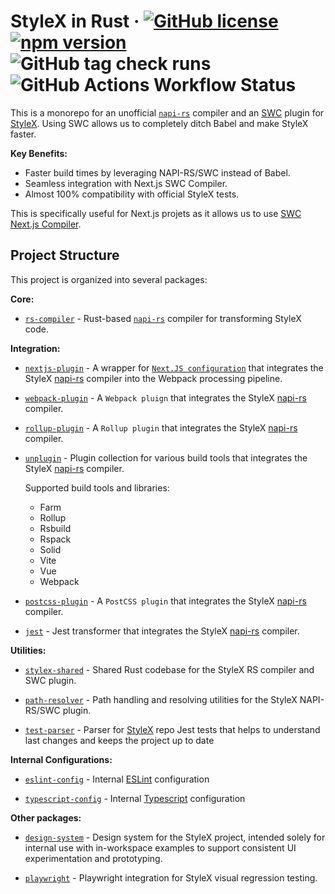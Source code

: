 # StyleX in Rust &middot; [![GitHub license](https://img.shields.io/badge/license-MIT-green.svg)](https://github.com/Dwlad90/stylex-swc-plugin/blob/develop/LICENSE) [![npm version](https://img.shields.io/npm/v/@stylexswc/rs-compiler.svg?style=flat)](https://www.npmjs.com/package/@stylexswc/rs-compiler) ![GitHub tag check runs](https://img.shields.io/github/check-runs/Dwlad90/stylex-swc-plugin/0.7.1?label=Release%20status) ![GitHub Actions Workflow Status](https://img.shields.io/github/actions/workflow/status/Dwlad90/stylex-swc-plugin/pr-validation.yml?branch=develop&label=Project%20Health)


This is a monorepo for an unofficial [`napi-rs`](https://napi.rs/) compiler and
an [SWC](https://swc.rs/) plugin for
[StyleX](https://github.com/facebook/stylex). Using SWC allows us to completely
ditch Babel and make StyleX faster.

**Key Benefits:**

- Faster build times by leveraging NAPI-RS/SWC instead of Babel.
- Seamless integration with Next.js SWC Compiler.
- Almost 100% compatibility with official StyleX tests.

This is specifically useful for Next.js projets as it allows us to use
[SWC Next.js Compiler](https://nextjs.org/docs/architecture/nextjs-compiler).

## Project Structure

This project is organized into several packages:

**Core:**

- [`rs-compiler`](./crates/stylex-rs-compiler) - Rust-based
  [`napi-rs`](https://napi.rs/) compiler for transforming StyleX code.

**Integration:**

- [`nextjs-plugin`](./packages/nextjs-plugin) - A wrapper for
  [`Next.JS configuration`](https://nextjs.org/docs/app/api-reference/next-config-js)
  that integrates the StyleX [napi-rs](https://napi.rs/) compiler into the
  Webpack processing pipeline.

- [`webpack-plugin`](./packages/webpack-plugin) - A `Webpack pluign` that
  integrates the StyleX [napi-rs](https://napi.rs/) compiler.

- [`rollup-plugin`](./packages/rollup-plugin) - A `Rollup plugin` that
  integrates the StyleX [napi-rs](https://napi.rs/) compiler.

- [`unplugin`](./packages/unplugin) - Plugin collection for various build tools
  that integrates the StyleX [napi-rs](https://napi.rs/) compiler.

  Supported build tools and libraries:

  - Farm
  - Rollup
  - Rsbuild
  - Rspack
  - Solid
  - Vite
  - Vue
  - Webpack

- [`postcss-plugin`](./packages/postcss-plugin) - A `PostCSS plugin` that
  integrates the StyleX [napi-rs](https://napi.rs/) compiler.

- [`jest`](./packages/jest) - Jest transformer that integrates the StyleX
  [napi-rs](https://napi.rs/) compiler.

**Utilities:**

- [`stylex-shared`](./crates/stylex-shared) - Shared Rust codebase for the
  StyleX RS compiler and SWC plugin.

- [`path-resolver`](./crates/stylex-path-resolver) - Path handling and resolving
  utilities for the StyleX NAPI-RS/SWC plugin.

- [`test-parser`](./crates/stylex-test-parser) - Parser for
  [StyleX](https://github.com/facebook/stylex) repo Jest tests that helps to
  understand last changes and keeps the project up to date

**Internal Configurations:**

- [`eslint-config`](./packages/eslint-config) - Internal
  [ESLint](https://eslint.org/) configuration

- [`typescript-config`](./packages/typescript-config) - Internal
  [Typescript](https://www.typescriptlang.org/docs/handbook/tsconfig-json.htm)
  configuration

**Other packages:**

- [`design-system`](./packages/design-system) - Design system for the StyleX
  project, intended solely for internal use with in-workspace examples to
  support consistent UI experimentation and prototyping.

- [`playwright`](./packages/playwright) - Playwright integration for StyleX
  visual regression testing.
